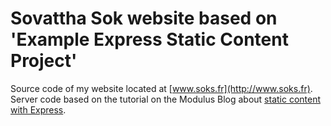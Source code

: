 # Sovattha Sok website based on 'Example Express Static Content Project'

Source code of my website located at [www.soks.fr](http://www.soks.fr).
Server code based on the tutorial on the Modulus Blog about [static content with Express](http://blog.modulus.io/nodejs-and-express-static-content).
